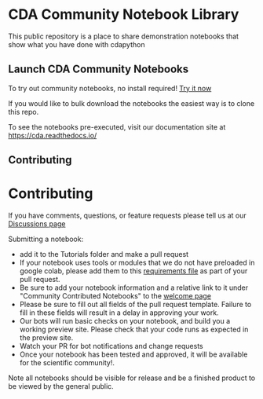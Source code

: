 # CDA Community Notebook Library

This public repository is a place to share demonstration notebooks that show what you have done with cdapython

## Launch CDA Community Notebooks

To try out community notebooks, no install required! [Try it now](https://colab.research.google.com/github/CancerDataAggregator/Community-Notebooks/blob/main/Tutorials/Welcome.ipynb)

If you would like to bulk download the notebooks the easiest way is to clone this repo.

To see the notebooks pre-executed, visit our documentation site at https://cda.readthedocs.io/

## Contributing

# Contributing

If you have comments, questions, or feature requests please tell us at our [Discussions page](https://github.com/CancerDataAggregator/readthedocs/discussions)




Submitting a notebook:

- add it to the Tutorials folder and make a pull request
- If your notebook uses tools or modules that we do not have preloaded in google colab, please add them to this [requirements file](https://github.com/CancerDataAggregator/Community-Notebooks/blob/main/requirements.txt) as part of your pull request.
- Be sure to add your notebook information and a relative link to it under "Community Contributed Notebooks" to the [welcome page](https://github.com/CancerDataAggregator/Community-Notebooks/blob/main/Tutorials/Welcome.ipynb)
- Please be sure to fill out all fields of the pull request template. Failure to fill in these fields will result in a delay in approving your work.
- Our bots will run basic checks on your notebook, and build you a working preview site. Please check that your code runs as expected in the preview site.
- Watch your PR for bot notifications and change requests
- Once your notebook has been tested and approved, it will be available for the scientific community!.

Note all notebooks should be visible for release and be a finished product to be viewed by the general public.


